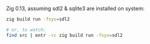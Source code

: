 Zig 0.13, assuming sdl2 & sqlite3 are installed on system:

```sh
zig build run -fsys=sdl2

# or, to watch:
find src | entr -rc zig build run -fsys=sdl2
```
